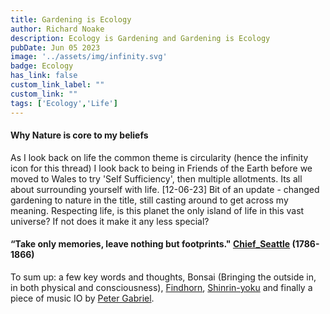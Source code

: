 ```yaml
---
title: Gardening is Ecology
author: Richard Noake
description: Ecology is Gardening and Gardening is Ecology
pubDate: Jun 05 2023
image: '../assets/img/infinity.svg'
badge: Ecology
has_link: false
custom_link_label: ""
custom_link: ""
tags: ['Ecology','Life']
---
```


#### Why Nature is core to my beliefs
As I look back on life the common theme is circularity (hence the infinity icon for this thread)
I look back to being in Friends of the Earth before we moved to Wales to try 'Self Sufficiency', then multiple allotments. Its all about surrounding yourself with life.
[12-06-23] Bit of an update - changed gardening to nature in the title, still casting around to get across my meaning.
Respecting life, is this planet the only island of life in this vast universe? If not does it make it any less special?

#### “Take only memories, leave nothing but footprints." [Chief_Seattle](https://en.wikipedia.org/wiki/Chief_Seattle) (1786-1866)
To sum up: a few key words and thoughts, Bonsai (Bringing the outside in, in both physical and consciousness), [Findhorn](https://www.findhorn.org/), [Shinrin-yoku](https://www.bbc.com/travel/article/20200207-the-ancient-japanese-practice-of-forest-bathing) and finally a piece of music IO by [Peter Gabriel](https://open.spotify.com/track/4UKPztc9E1kNDAYgaGVcqo?si=02da7c876494470b).
